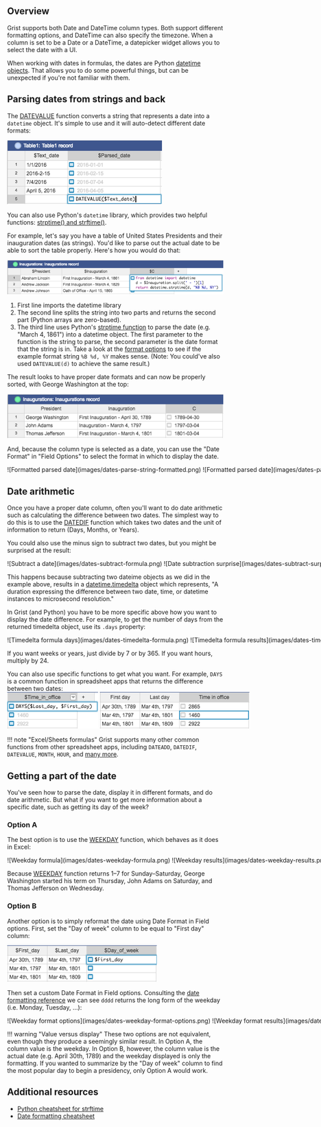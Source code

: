 Overview
--------
Grist supports both Date and DateTime column types. Both support different formatting options, and
DateTime can also specify the timezone. When a column is set to be a Date or a DateTime, a
datepicker widget allows you to select the date with a UI.

When working with dates in formulas, the dates are Python [datetime
objects](https://docs.python.org/2/library/datetime.html). That allows you to do some powerful
things, but can be unexpected if you're not familiar with them.

Parsing dates from strings and back
-----------------------------------
The [DATEVALUE](functions/#datevalue) function converts a string that represents a date into a `datetime`
object. It's simple to use and it will auto-detect different date formats:

![Parse date from string datevalue](images/dates-parse-datevalue.png)

You can also use Python's `datetime` library, which provides two helpful functions:
[strptime() and strftime()](https://docs.python.org/2/library/datetime.html#strftime-strptime-behavior).

For example, let's say you have a table of United States Presidents and their inauguration dates (as
strings). You'd like to parse out the actual date to be able to sort the table properly. Here's how
you would do that:

![Parse date from string formula](images/dates-parse-string-formula.png)

1. First line imports the datetime library
2. The second line splits the string into two parts and returns the second part (Python arrays are
   zero-based).
3. The third line uses Python's [strptime
   function](https://docs.python.org/2/library/datetime.html#datetime.datetime.strptime) to parse
   the date (e.g. "March 4, 1861") into a datetime object. The first parameter to the function is
   the string to parse, the second parameter is the date format that the string is in. Take a look
   at the [format
   options](https://docs.python.org/2/library/datetime.html#strftime-strptime-behavior) to see if
   the example format string `%B %d, %Y` makes sense. (Note: You could've also used `DATEVALUE(d)` to
   achieve the same result.)


The result looks to have proper date formats and can now be properly sorted, with George Washington
at the top:

![Parse date from string result](images/dates-parse-string-sorted.png)

And, because the column type is selected as a date, you can use the "Date Format" in "Field Options"
to select the format in which to display the date.

<span style="white-space: nowrap;">
![Formatted parsed date](images/dates-parse-string-formatted.png)
![Formatted parsed date](images/dates-parse-string-options.png)
</span>

Date arithmetic
---------------
Once you have a proper date column, often you'll want to do date arithmetic such as calculating the
difference between two dates. The simplest way to do this is to use the [DATEDIF](formulas/#datedif)
function which takes two dates and the unit of information to return (Days, Months, or Years).

You could also use the minus sign to subtract two dates, but you might be surprised at the result:

<span style="white-space: nowrap;">
![Subtract a date](images/dates-subtract-formula.png)
![Date subtraction surprise](images/dates-subtract-surprise.png)
</span>

This happens because subtracting two dateime objects as we did in the example above, results in a
[datetime.timedelta](https://docs.python.org/2/library/datetime.html#datetime.timedelta) object
which represents, "A duration expressing the difference between two date, time, or datetime
instances to microsecond resolution."

In Grist (and Python) you have to be more specific above how you want to display the date
difference. For example, to get the number of days from the returned timedelta object, use its
`.days` property:

<span style="white-space: nowrap;">
![Timedelta formula days](images/dates-timedelta-formula.png)
![Timedelta formula results](images/dates-timedelta-results.png)
</span>

If you want weeks or years, just divide by 7 or by 365. If you want hours, multiply by 24.

You can also use specific functions to get what you want. For example, `DAYS` is a common function
in spreadsheet apps that returns the difference between two dates:
<span style="white-space: nowrap;">
![Days formula](images/dates-formula-days.png)
![Timedelta formula results](images/dates-timedelta-results.png)
</span>

!!! note "Excel/Sheets formulas"
    Grist supports many other common functions from other spreadsheet apps, including
    `DATEADD`, `DATEDIF`, `DATEVALUE`, `MONTH`, `HOUR`, and [many more](functions/#date).

Getting a part of the date
--------------------------
You've seen how to parse the date, display it in different formats, and do date arithmetic. But what
if you want to get more information about a specific date, such as getting its day of the week?

### Option A

The best option is to use the [WEEKDAY](functions/#weekday) function, which behaves as it does in
Excel:

<span style="white-space: nowrap;">
![Weekday formula](images/dates-weekday-formula.png)
![Weekday results](images/dates-weekday-results.png)
</span>

Because [WEEKDAY](functions/#weekday) function returns 1–7 for Sunday–Saturday, George Washington
started his term on Thursday, John Adams on Saturday, and Thomas Jefferson on Wednesday.

### Option B

Another option is to simply reformat the date using Date Format in Field options. First, set the
"Day of week" column to be equal to "First day" column:

![Weekday format copy](images/dates-weekday-format-copy.png)

Then set a custom Date Format in Field options. Consulting the [date formatting
reference](https://momentjs.com/docs/#/displaying/format/) we can see `dddd` returns the long form
of the weekday (i.e. Monday, Tuesday, …):

<span style="white-space: nowrap;">
![Weekday format options](images/dates-weekday-format-options.png)
![Weekday format results](images/dates-weekday-format-results.png)
</span>

!!! warning "Value versus display"
    These two options are not equivalent, even though they produce a seemingly similar result. In
    Option A, the column value is the weekday. In Option B, however, the column value is the actual
    date (e.g. April 30th, 1789) and the weekday displayed is only the formatting. If you wanted to
    summarize by the "Day of week" column to find the most popular day to begin a presidency, only
    Option A would work.

Additional resources
--------------------
* [Python cheatsheet for strftime](http://strftime.org)
* [Date formatting cheatsheet](https://momentjs.com/docs/#/displaying/format/)
